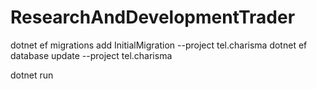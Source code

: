 # ResearchAndDevelopmentTrader

dotnet ef migrations add InitialMigration --project tel.charisma
dotnet ef database update --project tel.charisma

dotnet run 

